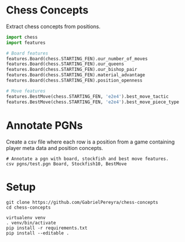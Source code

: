 # Chess Concepts

Extract chess concepts from positions. 

```python
import chess
import features

# Board features
features.Board(chess.STARTING_FEN).our_number_of_moves
features.Board(chess.STARTING_FEN).our_queens
features.Board(chess.STARTING_FEN).our_bishop_pair
features.Board(chess.STARTING_FEN).material_advantage
features.Board(chess.STARTING_FEN).position_openness

# Move features
features.BestMove(chess.STARTING_FEN, 'e2e4').best_move_tactic
features.BestMove(chess.STARTING_FEN, 'e2e4').best_move_piece_type
```

# Annotate PGNs

Create a csv file where each row is a position from a game containing player meta data and position concepts.

```
# Annotate a pgn with board, stockfish and best move features.
csv pgns/test.pgn Board, Stockfish10, BestMove
```

# Setup

```
git clone https://github.com/GabrielPereyra/chess-concepts
cd chess-concepts

virtualenv venv
. venv/bin/activate
pip install -r requirements.txt
pip install --editable .
```
